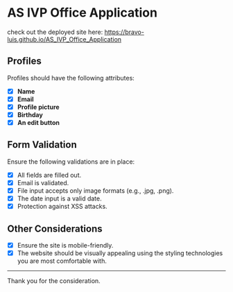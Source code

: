 # AS IVP Office Application

check out the deployed site here: https://bravo-luis.github.io/AS_IVP_Office_Application

## Profiles

Profiles should have the following attributes:

- [x] **Name**
- [x] **Email**
- [x] **Profile picture**
- [x] **Birthday**
- [x] **An edit button**

## Form Validation

Ensure the following validations are in place:

- [x] All fields are filled out.
- [x] Email is validated.
- [x] File input accepts only image formats (e.g., .jpg, .png).
- [x] The date input is a valid date.
- [x] Protection against XSS attacks.

## Other Considerations

- [x] Ensure the site is mobile-friendly.
- [x] The website should be visually appealing using the styling technologies you are most comfortable with.

---

Thank you for the consideration.
